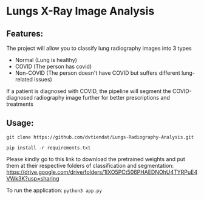 # Lungs X-Ray Image Analysis

## Features:
The project will allow you to classify lung radiography images into 3 types

- Normal (Lung is healthy)
- COVID (The person has covid)
- Non-COVID (The person doesn't have COVID but suffers different lung-related issues)
  
If a patient is diagnosed with COVID, the pipeline will segment the COVID-diagnosed radiography image further for better prescriptions and treatments

## Usage: 
`git clone https://github.com/dvtiendat/Lungs-Radiography-Analysis.git`

`pip install -r requirements.txt`

Please kindly go to this link to download the pretrained weights and put them at their respective folders of classification and segmentation: https://drive.google.com/drive/folders/1IXO5PCt506PHAEDNOhU4TYRPuE4VWk3K?usp=sharing

To run the application:
`python3 app.py`
